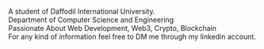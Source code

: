 A student of Daffodil International University. <br>
Department of Computer Science and Engineering <br>
Passionate About Web Development, Web3, Crypto, Blockchain <br>
For any kind of information feel free to DM me through my linkedin account. <br>